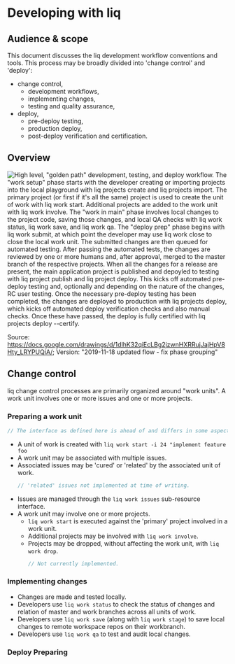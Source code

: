 # Developing with liq

## Audience & scope

This document discusses the liq development workflow conventions and tools. This process may be broadly divided into 'change control' and 'deploy':

* change control,
  * development workflows,
  * implementing changes,
  * testing and quality assurance,
* deploy,
  * pre-deploy testing,
  * production deploy,
  * post-deploy verification and certification.

## Overview

![High level, "golden path" development, testing, and deploy workflow. The "work setup" phase starts with the developer creating or importing projects into the local playground with `liq projects create` and `liq projects import`. The primary project (or first if it's all the same) project is used to create the unit of work with `liq work start`. Additional projects are added to the work unit with `liq work involve`. The "work in main" phase involves local changes to the project code, saving those changes, and local QA checks with `liq work status`, `liq work save`, and `liq work qa`. The "deploy prep" phase begins with `liq work submit`, at which point the developer may use `liq work close` to close the local work unit. The submitted changes are then queued for automated testing. After passing the automated tests, the changes are reviewed by one or more humans and, after approval, merged to the `master` branch of the respective projects. When all the changes for a release are present, the main application project is published and depoyled to testing with `liq project publish` and `liq project deploy`. This kicks off automated pre-deploy testing and, optionally and depending on the nature of the changes, RC user testing. Once the necessary pre-deploy testing has been completed, the changes are deployed to production with `liq projects deploy`, which kicks off automated deploy verification checks and also manual checks. Once these have passed, the deploy is fully certified with `liq projects deploy --certify`.](./liq%20Change%20Control%20Flow.svg)

Source: https://docs.google.com/drawings/d/1dlhK32qiEcLBg2jzwnHXRRujJajHpV8Hty_LRYPUQiA/; Version: "2019-11-18 updated flow - fix phase grouping"

## Change control

liq change control processes are primarily organized around "work units". A work unit involves one or more issues and one or more projects.

### Preparing a work unit

```js
// The interface as defined here is ahead of and differs in some aspects from the interface as implemented at the time of writing. Refer to `liq work help` for current state.
```

* A unit of work is created with
  `liq work start -i 24 "implement feature foo`
* A work unit may be associated with multiple issues.
* Associated issues may be 'cured' or 'related' by the associated unit of work.
  ```js
  // 'related' issues not implemented at time of writing.
  ```
* Issues are managed through the `liq work issues` sub-resource interface.
* A work unit may involve one or more projects.
  * `liq work start` is executed against the 'primary' project involved in a work unit.
  * Additional projects may be involved with `liq work involve`.
  * Projects may be dropped, without affecting the work unit, with `liq work drop`.
    ```js
    // Not currently implemented.
    ```

### Implementing changes

* Changes are made and tested locally.
* Developers use `liq work status` to check the status of changes and relation of master and work branches across all units of work.
* Developers use `liq work save` (along with `liq work stage`) to save local changes to remote workspace repos on their workbranch.
* Developers use `liq work qa` to test and audit local changes.

### Deploy Preparing
